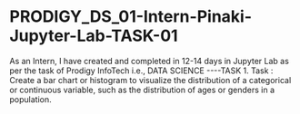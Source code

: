 # PRODIGY_DS_01-Intern-Pinaki-Jupyter-Lab-TASK-01
As an Intern, I have created and completed in 12-14 days in Jupyter Lab as per the task of Prodigy InfoTech i.e., DATA SCIENCE ----TASK 1. Task : Create a bar chart or histogram to visualize the distribution of a categorical or continuous variable, such as the distribution of ages or genders in a population.
